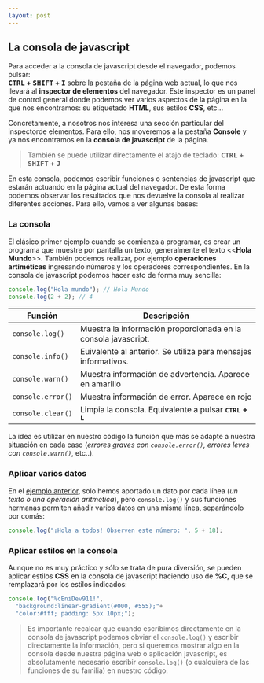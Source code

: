 ```yaml
---
layout: post
---
```


## La consola de javascript

Para acceder a la consola de javascript desde el navegador, podemos pulsar: <br>
<strong><kbd>CTRL</kbd> + <kbd>SHIFT</kbd> + <kbd>I</kbd></strong> sobre la pestaña de la página web actual, lo que nos llevará al **inspector de elementos** del navegador. Este inspector es un panel de control general donde podemos ver varios aspectos de la página en la que nos encontramos: su etiquetado **HTML**, sus estilos **CSS**, etc...

Concretamente, a nosotros nos interesa una sección particular del inspectorde elementos. Para ello, nos moveremos a la pestaña **Console** y ya nos encontramos en la **consola de javascript** de la página.


>También se puede utilizar directamente el atajo de teclado:
><strong><kbd>CTRL</kbd> + <kbd>SHIFT</kbd> + <kbd>J</kbd></strong>

En esta consola, podemos escribir funciones o sentencias de javascript que estarán actuando en la página actual del navegador. De esta forma podemos observar los resultados que nos devuelve la consola al realizar diferentes acciones. Para ello, vamos a ver algunas bases:  

### La consola

El clásico primer ejemplo cuando se comienza a programar, es crear un programa que muestre por pantalla un texto, generalmente el texto &lt;&lt;**Hola Mundo**&gt;&gt;. También podemos realizar, por ejemplo **operaciones artiméticas** ingresando números y los operadores correspondientes. En la consola de javascript podemos hacer esto de forma muy sencilla:  

<a name="ejemplo-hola-mundo">

```js
console.log("Hola mundo"); // Hola Mundo
console.log(2 + 2); // 4
```


<table class="table">
  <thead>
    <th>Función</th>
    <th>Descripción</th>
  </thead>
  <tbody>
    <tr>
      <td><code>console.log()</code></td>
      <td>Muestra la información proporcionada en la consola javascript.</td>
    </tr>
    <tr>
      <td><code>console.info()</code></td>
      <td>Euivalente al anterior. Se utiliza para mensajes informativos.</td>
    </tr>
    <tr>
      <td><code>console.warn()</code></td>
      <td>Muestra información de advertencia. Aparece en amarillo</td>
    </tr>
    <tr>
      <td><code>console.error()</code></td>
      <td>Muestra información de error. Aparece en rojo</td>
    </tr>
    <tr>
      <td><code>console.clear()</code></td>
      <td>Limpia la consola. Equivalente a pulsar <strong><kbd>CTRL</kbd> + <kbd>L</kbd></strong></td>
    </tr>
  </tbody>

</table>

La idea es utilizar en nuestro código la función que más se adapte a nuestra situación en cada caso (*errores graves con `console.error()`, errores leves con `console.warn()`*, etc..).

### Aplicar varios datos  

En el [ejemplo anterior](#ejemplo-hola-mundo), solo hemos aportado un dato por cada línea (*un texto o una operación aritmética*), pero `console.log()` y sus funciones hermanas permiten añadir varios datos en una misma línea, separándolo por comás:  

```js
console.log("¡Hola a todos! Observen este número: ", 5 + 18);
```

### Aplicar estilos en la consola

Aunque no es muy práctico y sólo se trata de pura diversión, se pueden aplicar estilos **CSS** en la consola de javascript haciendo uso de **%C**, que se remplazará por los estilos indicados:  


```js
console.log("%cEniDev911!",
  "background:linear-gradient(#000, #555);"+
  "color:#fff; padding: 5px 10px;");
```

>Es importante recalcar que cuando escribimos directamente en la consola de javascript podemos obviar el `console.log()` y escribir directamente la información, pero si queremos mostrar algo en la consola desde nuestra página web o aplicación javascript, es absolutamente necesario escribir `console.log()` (o cualquiera de las funciones de su familia) en nuestro código.
